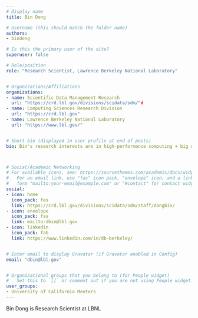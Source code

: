 ```yaml
---
# Display name
title: Bin Dong

# Username (this should match the folder name)
authors:
- bindong

# Is this the primary user of the site?
superuser: false

# Role/position
role: "Research Scientist, Lawrence Berkeley National Laboratory"


# Organizations/Affiliations
organizations:
- name: Scientific Data Management Research
  url: "https://crd.lbl.gov/divisions/scidata/sdm/"d
- name: Computing Sciences Research Division
  url: "https://crd.lbl.gov"
- name: Lawrence Berkeley National Laboratory
  url: "https://www.lbl.gov/"


# Short bio (displayed in user profile at end of posts)
bio: Bin's research interests are in high-performance computing + big data + AI/non-AI. 



# Social/Academic Networking
# For available icons, see: https://sourcethemes.com/academic/docs/widgets/#icons
#   For an email link, use "fas" icon pack, "envelope" icon, and a link in the
#   form "mailto:your-email@example.com" or "#contact" for contact widget.
social:
- icon: home
  icon_pack: fas
  link: https://crd.lbl.gov/divisions/scidata/sdm/staff/dongbin/
- icon: envelope
  icon_pack: fas
  link: mailto:dbin@lbl.gov
- icon: linkedin
  icon_pack: fab
  link: https://www.linkedin.com/in/db-berkeley/


# Enter email to display Gravatar (if Gravatar enabled in Config)
email: "dbin@lbl.gov"


# Organizational groups that you belong to (for People widget)
#   Set this to `[]` or comment out if you are not using People widget.
user_groups:
- University of California Mentors
---
```

Bin Dong is Research Scientist at LBNL
